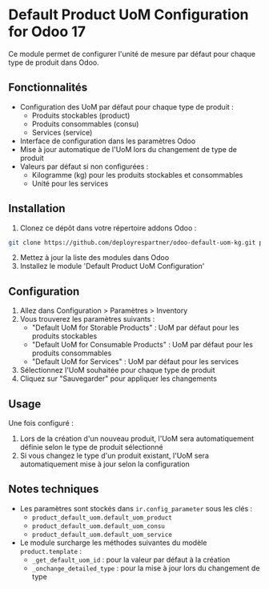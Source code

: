 # Default Product UoM Configuration for Odoo 17

Ce module permet de configurer l'unité de mesure par défaut pour chaque type de produit dans Odoo.

## Fonctionnalités

- Configuration des UoM par défaut pour chaque type de produit :
  - Produits stockables (product)
  - Produits consommables (consu)
  - Services (service)
- Interface de configuration dans les paramètres Odoo
- Mise à jour automatique de l'UoM lors du changement de type de produit
- Valeurs par défaut si non configurées :
  - Kilogramme (kg) pour les produits stockables et consommables
  - Unité pour les services

## Installation

1. Clonez ce dépôt dans votre répertoire addons Odoo :
```bash
git clone https://github.com/deployrespartner/odoo-default-uom-kg.git product_default_uom_config
```

2. Mettez à jour la liste des modules dans Odoo
3. Installez le module 'Default Product UoM Configuration'

## Configuration

1. Allez dans Configuration > Paramètres > Inventory
2. Vous trouverez les paramètres suivants :
   - "Default UoM for Storable Products" : UoM par défaut pour les produits stockables
   - "Default UoM for Consumable Products" : UoM par défaut pour les produits consommables
   - "Default UoM for Services" : UoM par défaut pour les services
3. Sélectionnez l'UoM souhaitée pour chaque type de produit
4. Cliquez sur "Sauvegarder" pour appliquer les changements

## Usage

Une fois configuré :
1. Lors de la création d'un nouveau produit, l'UoM sera automatiquement définie selon le type de produit sélectionné
2. Si vous changez le type d'un produit existant, l'UoM sera automatiquement mise à jour selon la configuration

## Notes techniques

- Les paramètres sont stockés dans `ir.config_parameter` sous les clés :
  - `product_default_uom.default_uom_product`
  - `product_default_uom.default_uom_consu`
  - `product_default_uom.default_uom_service`
- Le module surcharge les méthodes suivantes du modèle `product.template` :
  - `_get_default_uom_id` : pour la valeur par défaut à la création
  - `_onchange_detailed_type` : pour la mise à jour lors du changement de type